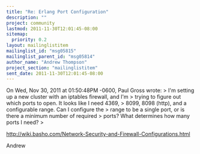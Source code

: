 ```yaml
---
title: "Re: Erlang Port Configuration"
description: ""
project: community
lastmod: 2011-11-30T12:01:45-08:00
sitemap:
  priority: 0.2
layout: mailinglistitem
mailinglist_id: "msg05815"
mailinglist_parent_id: "msg05814"
author_name: "Andrew Thompson"
project_section: "mailinglistitem"
sent_date: 2011-11-30T12:01:45-08:00
---
```



On Wed, Nov 30, 2011 at 01:50:48PM -0600, Paul Gross wrote:
&gt; I'm setting up a new cluster with an iptables firewall, and I'm
&gt; trying to figure out which ports to open. It looks like I need 4369,
&gt; 8099, 8098 (http), and a configurable range. Can I configure the
&gt; range to be a single port, or is there a minimum number of required
&gt; ports? What determines how many ports I need?
&gt; 

http://wiki.basho.com/Network-Security-and-Firewall-Configurations.html

Andrew

